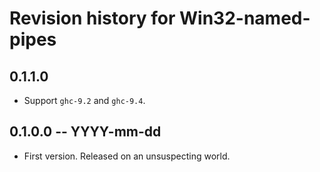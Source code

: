 # Revision history for Win32-named-pipes

## 0.1.1.0

* Support `ghc-9.2` and `ghc-9.4`.

## 0.1.0.0  -- YYYY-mm-dd

* First version. Released on an unsuspecting world.
